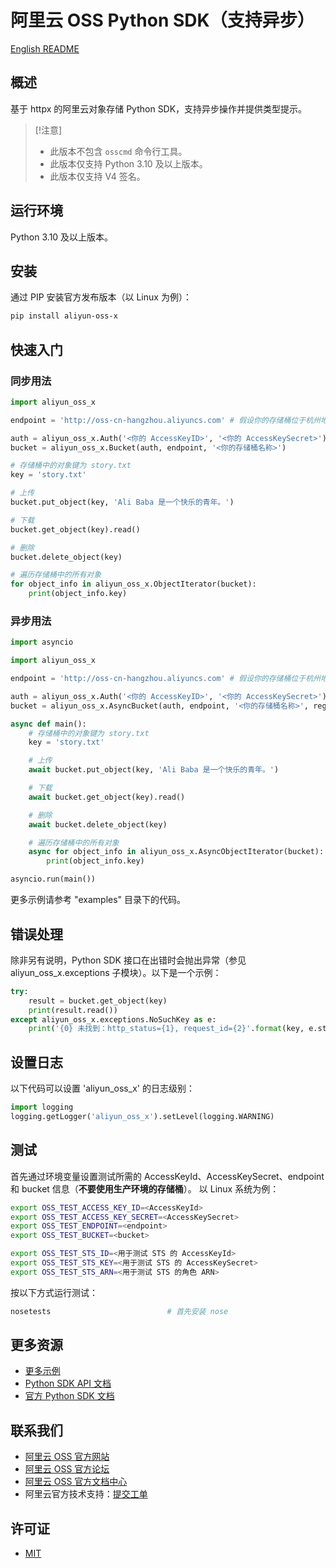 # 阿里云 OSS Python SDK（支持异步）

[English README](README_EN.md)

## 概述

基于 httpx 的阿里云对象存储 Python SDK，支持异步操作并提供类型提示。

> [!注意]
> - 此版本不包含 `osscmd` 命令行工具。
> - 此版本仅支持 Python 3.10 及以上版本。
> - 此版本仅支持 V4 签名。

## 运行环境

Python 3.10 及以上版本。

## 安装

通过 PIP 安装官方发布版本（以 Linux 为例）：

```bash
pip install aliyun-oss-x
```

## 快速入门

### 同步用法

```python
import aliyun_oss_x

endpoint = 'http://oss-cn-hangzhou.aliyuncs.com' # 假设你的存储桶位于杭州地区

auth = aliyun_oss_x.Auth('<你的 AccessKeyID>', '<你的 AccessKeySecret>')
bucket = aliyun_oss_x.Bucket(auth, endpoint, '<你的存储桶名称>')

# 存储桶中的对象键为 story.txt
key = 'story.txt'

# 上传
bucket.put_object(key, 'Ali Baba 是一个快乐的青年。')

# 下载
bucket.get_object(key).read()

# 删除
bucket.delete_object(key)

# 遍历存储桶中的所有对象
for object_info in aliyun_oss_x.ObjectIterator(bucket):
    print(object_info.key)
```

### 异步用法

```python
import asyncio

import aliyun_oss_x

endpoint = 'http://oss-cn-hangzhou.aliyuncs.com' # 假设你的存储桶位于杭州地区

auth = aliyun_oss_x.Auth('<你的 AccessKeyID>', '<你的 AccessKeySecret>')
bucket = aliyun_oss_x.AsyncBucket(auth, endpoint, '<你的存储桶名称>', region="cn-hangzhou")

async def main():
    # 存储桶中的对象键为 story.txt
    key = 'story.txt'

    # 上传
    await bucket.put_object(key, 'Ali Baba 是一个快乐的青年。')

    # 下载
    await bucket.get_object(key).read()

    # 删除
    await bucket.delete_object(key)

    # 遍历存储桶中的所有对象
    async for object_info in aliyun_oss_x.AsyncObjectIterator(bucket):
        print(object_info.key)

asyncio.run(main())
```

更多示例请参考 "examples" 目录下的代码。

## 错误处理

除非另有说明，Python SDK 接口在出错时会抛出异常（参见 aliyun_oss_x.exceptions 子模块）。以下是一个示例：

```python
try:
    result = bucket.get_object(key)
    print(result.read())
except aliyun_oss_x.exceptions.NoSuchKey as e:
    print('{0} 未找到：http_status={1}, request_id={2}'.format(key, e.status, e.request_id))
```

## 设置日志

以下代码可以设置 'aliyun_oss_x' 的日志级别：

```python
import logging
logging.getLogger('aliyun_oss_x').setLevel(logging.WARNING)
```

## 测试

首先通过环境变量设置测试所需的 AccessKeyId、AccessKeySecret、endpoint 和 bucket 信息（**不要使用生产环境的存储桶**）。
以 Linux 系统为例：

```bash
export OSS_TEST_ACCESS_KEY_ID=<AccessKeyId>
export OSS_TEST_ACCESS_KEY_SECRET=<AccessKeySecret>
export OSS_TEST_ENDPOINT=<endpoint>
export OSS_TEST_BUCKET=<bucket>

export OSS_TEST_STS_ID=<用于测试 STS 的 AccessKeyId>
export OSS_TEST_STS_KEY=<用于测试 STS 的 AccessKeySecret>
export OSS_TEST_STS_ARN=<用于测试 STS 的角色 ARN>
```

按以下方式运行测试：

```bash
nosetests                          # 首先安装 nose
```

## 更多资源
- [更多示例](https://github.com/aliyun/aliyun-oss-python-sdk/tree/master/examples)
- [Python SDK API 文档](http://aliyun-oss-python-sdk.readthedocs.org/en/latest)
- [官方 Python SDK 文档](https://help.aliyun.com/document_detail/32026.html)

## 联系我们
- [阿里云 OSS 官方网站](http://oss.aliyun.com)
- [阿里云 OSS 官方论坛](http://bbs.aliyun.com)
- [阿里云 OSS 官方文档中心](https://help.aliyun.com/document_detail/32026.html)
- 阿里云官方技术支持：[提交工单](https://workorder.console.aliyun.com/#/ticket/createIndex)

## 许可证
- [MIT](https://github.com/aliyun/aliyun-oss-python-sdk/blob/master/LICENSE)